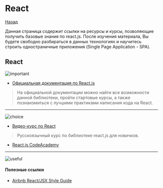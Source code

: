 # React

<a href="https://github.com/js-machine/dashboard/blob/master/knowledge-map/advanced/framework.md">Назад</a>

Данная страница содержит ссылки на ресурсы и курсы, позволяющие получить базовые знания по react.js. После изучения материала, Вы будете свободно разбираться в данных технологиях и научитесь строить одностраничные приложения (Single Page Application - SPA).

 ## React
 
 ![important]
 
* [Официальная документация по React.js](https://reactjs.org/)

> На официальной документации можно найти все возможности данной библиотеки, пройти стартовые курсы, а также познакомиться с лучшими практиками написания кода на React.

---
![choice]
 
 * [Видео-курс по React](https://www.youtube.com/watch?v=fQAKKXc6BCM&list=PLqHlAwsJRxAONt5CnjMMeKdYGv1CDRUOl)

> Русскоязычный курс по библиотеке react.js для новичков.

* [React.js CodeAcademy](https://www.codecademy.com/learn/react-101)

---
![useful]

#### Полезные ссылки

* [Airbnb React/JSX Style Guide](https://github.com/airbnb/javascript/tree/master/react)

[important]: https://github.com/js-machine/dashboard/blob/master/knowledge-map/images/important.png
[choice]: https://github.com/js-machine/dashboard/blob/master/knowledge-map/images/choice.png
[useful]: https://github.com/js-machine/dashboard/blob/master/knowledge-map/images/useful.png
